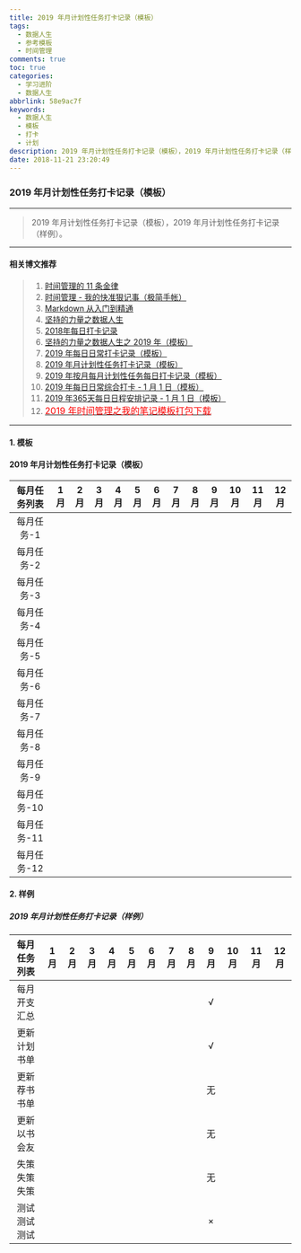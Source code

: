 ```yaml
---
title: 2019 年月计划性任务打卡记录（模板）
tags:
  - 数据人生
  - 参考模板
  - 时间管理
comments: true
toc: true
categories:
  - 学习进阶
  - 数据人生
abbrlink: 58e9ac7f
keywords:
  - 数据人生
  - 模板
  - 打卡
  - 计划
description: 2019 年月计划性任务打卡记录（模板），2019 年月计划性任务打卡记录（样例）。
date: 2018-11-21 23:20:49
---
```

<script type="text/javascript" src="/js/src/bai.js"></script>

### 2019 年月计划性任务打卡记录（模板）
---
> 2019 年月计划性任务打卡记录（模板），2019 年月计划性任务打卡记录（样例）。
---

#### 相关博文推荐
> 1. [时间管理的 11 条金律](/archives/2717eb9f.html)
> 2. [时间管理 - 我的快准狠记事（极简手帐）](/archives/8d07f8dd.html)
> 3. [Markdown 从入门到精通](/archives/e0c74487.html)
> 4. [坚持的力量之数据人生](/archives/e7fc0233.html)
> 5. [2018年每日打卡记录](/archives/35b1e314.html)
> 6. [坚持的力量之数据人生之 2019 年（模板）](/archives/efe89dd1.html)
> 7. [2019 年每日日常打卡记录（模板）](/archives/8a6129ef.html)
> 8. [2019 年月计划性任务打卡记录（模板）](/archives/58e9ac7f.html)
> 9. [2019 年按月每月计划性任务每日打卡记录（模板）](/archives/1e1254ed.html)
> 10. [2019 年每日日常综合打卡 - 1 月 1 日（模板）](/archives/d8d2e4f6.html)
> 11. [2019 年365天每日日程安排记录 - 1 月 1 日（模板）](/archives/d62d8325.html)
> 12. [<font color="red" size=3>2019 年时间管理之我的笔记模板打包下载</font>](/archives/15582198.html)
---

#### 1. 模板

#### 2019 年月计划性任务打卡记录（模板）

|每月任务列表| 1月| 2月| 3月| 4月| 5月| 6月| 7月| 8月| 9月|10月|11月|12月|
|:----------:|:--:|:--:|:--:|:--:|:--:|:--:|:--:|:--:|:--:|:--:|:--:|:--:|
|每月任务-1  |    |    |    |    |    |    |    |    |    |    |    |    |
|每月任务-2  |    |    |    |    |    |    |    |    |    |    |    |    |
|每月任务-3  |    |    |    |    |    |    |    |    |    |    |    |    |
|每月任务-4  |    |    |    |    |    |    |    |    |    |    |    |    |
|每月任务-5  |    |    |    |    |    |    |    |    |    |    |    |    |
|每月任务-6  |    |    |    |    |    |    |    |    |    |    |    |    |
|每月任务-7  |    |    |    |    |    |    |    |    |    |    |    |    |
|每月任务-8  |    |    |    |    |    |    |    |    |    |    |    |    |
|每月任务-9  |    |    |    |    |    |    |    |    |    |    |    |    |
|每月任务-10 |    |    |    |    |    |    |    |    |    |    |    |    |
|每月任务-11 |    |    |    |    |    |    |    |    |    |    |    |    |
|每月任务-12 |    |    |    |    |    |    |    |    |    |    |    |    |


#### 2. 样例

##### 2019 年月计划性任务打卡记录（样例）

|每月任务列表| 1月| 2月| 3月| 4月| 5月| 6月| 7月| 8月| 9月|10月|11月|12月|
|:----------:|:--:|:--:|:--:|:--:|:--:|:--:|:--:|:--:|:--:|:--:|:--:|:--:|
|每月开支汇总|    |    |    |    |    |    |    |    | √  |    |    |    |
|更新计划书单|    |    |    |    |    |    |    |    | √  |    |    |    |
|更新荐书书单|    |    |    |    |    |    |    |    | 无 |    |    |    |
|更新以书会友|    |    |    |    |    |    |    |    | 无 |    |    |    |
|失策失策失策|    |    |    |    |    |    |    |    | 无 |    |    |    |
|测试测试测试|    |    |    |    |    |    |    |    | ×  |    |    |    |

